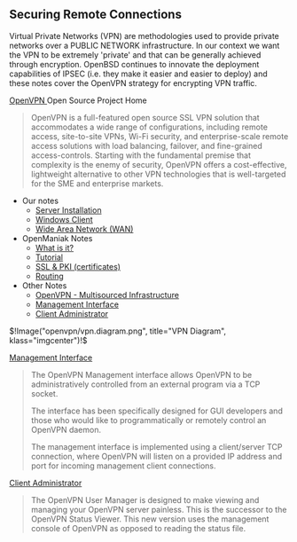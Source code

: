 ## Securing Remote Connections
    
Virtual Private Networks (VPN) are methodologies used to provide private
networks over a PUBLIC NETWORK infrastructure. In our context we want
the VPN to be extremely 'private' and that can be generally achieved
through encryption. OpenBSD continues to innovate the deployment capabilities
of IPSEC (i.e. they make it easier and easier to deploy) and these notes
cover the OpenVPN strategy for encrypting VPN traffic.

<a href="http://www.openvpn.net/index.php/open-source.html">OpenVPN </a> Open Source Project Home

<blockquote>
OpenVPN is a full-featured open source SSL VPN solution that 
accommodates a wide range of configurations, including remote 
access, site-to-site VPNs, Wi-Fi security, and enterprise-scale 
remote access solutions with load balancing, failover, and 
fine-grained access-controls. Starting with the fundamental premise 
that complexity is the enemy of security, OpenVPN offers a 
cost-effective, lightweight alternative to other VPN technologies 
that is well-targeted for the SME and enterprise markets.
</blockquote>    
    
<ul>
    <li>Our notes
        <ul>
            <li><a href="openvpn/server.html">Server Installation</a>
            <li><a href="openvpn/winclient.html">Windows Client</a>
            <li><a href="openvpn/wan.html">Wide Area Network (WAN)</a>
        </ul>
    <li>OpenManiak Notes
        <ul>
            <li><a href="http://openmaniak.com/openvpn.php">What is it?</a>
            <li><a href="http://openmaniak.com/openvpn_tutorial.php">Tutorial</a>
            <li><a href="http://openmaniak.com/openvpn_pki.php">SSL & PKI (certificates)</a>
            <li><a href="http://openmaniak.com/openvpn_routing.php">Routing</a>                
        </ul>
    <li>Other Notes
        <ul>
            <li><a href="http://blog.elasticserver.com/search?q=openvpn">OpenVPN - Multisourced Infrastructure</a><br>
            <li><a href="http://openvpn.net/index.php/open-source/documentation/miscellaneous/79-management-interface.html">Management Interface</a>
            <li><a href="http://mertech.com.au/mertech-products-openvpnusermanager.aspx">Client Administrator</a>
        </ul>
    </li>
</ul>

$!Image("openvpn/vpn.diagram.png", title="VPN Diagram", klass="imgcenter")!$

<a href="http://openvpn.net/index.php/open-source/documentation/miscellaneous/79-management-interface.html">Management Interface</a>

<blockquote>
The OpenVPN Management interface allows OpenVPN to
be administratively controlled from an external program via
a TCP socket.

The interface has been specifically designed for GUI developers
and those who would like to programmatically or remotely control
an OpenVPN daemon.

The management interface is implemented using a client/server TCP
connection, where OpenVPN will listen on a provided IP address
and port for incoming management client connections.
</blockquote>


<a href="http://mertech.com.au/mertech-products-openvpnusermanager.aspx">Client Administrator</a>

<blockquote>
The OpenVPN User Manager is designed to make viewing and 
managing your OpenVPN server painless. This is the successor 
to the OpenVPN Status Viewer. This new version uses the management 
console of OpenVPN as opposed to reading the status file. 
</blockquote>

